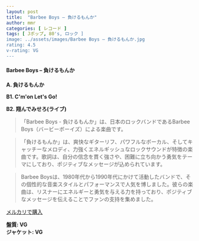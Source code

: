 ```yaml
---
layout: post
title:  "Barbee Boys – 負けるもんか"
author: mmr
categories: [ レコード ]
tags: [ Jポップ, 80's, ロック ]
image: ../assets/images/Barbee Boys – 負けるもんか.jpg
rating: 4.5
v-rating: VG
---
```


#### Barbee Boys – 負けるもんか

**A. 負けるもんか**

**B1. C'm'on Let's Go!**

**B2. 翔んでみせろ(ライブ)**


> 「Barbee Boys - 負けるもんか」は、日本のロックバンドであるBarbee Boys（バービーボーイズ）による楽曲です。

> 「負けるもんか」は、爽快なギターリフ、パワフルなボーカル、そしてキャッチーなメロディ、力強くエネルギッシュなロックサウンドが特徴の楽曲です。歌詞は、自分の信念を貫く強さや、困難に立ち向かう勇気をテーマにしており、ポジティブなメッセージが込められています。

> Barbee Boysは、1980年代から1990年代にかけて活動したバンドで、その個性的な音楽スタイルとパフォーマンスで人気を博しました。彼らの楽曲は、リスナーにエネルギーと勇気を与える力を持っており、ポジティブなメッセージを伝えることでファンの支持を集めました。


[メルカリで購入](https://jp.mercari.com/item/m78740363521)


<div class="mt-4 mb-4 d-flex align-items-center">
<strong class="mr-1">盤質: VG</strong>
</div>
<div class="mt-4 mb-4 d-flex align-items-center">
<strong class="mr-1">ジャケット: VG</strong>
</div>